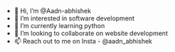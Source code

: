 - 👋 Hi, I’m @Aadn-abhishek
- 👀 I’m interested in software development
- 🌱 I’m currently learning python
- 💞️ I’m looking to collaborate on website development
- 📫 Reach out to me on Insta - @aadn_abhishek

<!---
Aadn-abhishek/Aadn-abhishek is a ✨ special ✨ repository because its `README.md` (this file) appears on your GitHub profile.
You can click the Preview link to take a look at your changes.
--->
